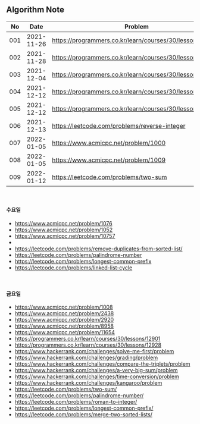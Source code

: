 ## **Algorithm Note**

| No  | Date       | Problem                                                  | Language                         | Time     |
| --- | ---------- | -------------------------------------------------------- | -------------------------------- | -------- |
| 001 | 2021-11-26 | https://programmers.co.kr/learn/courses/30/lessons/12910 | [js](code/pg_12910.js)           | -        |
| 002 | 2021-11-28 | https://programmers.co.kr/learn/courses/30/lessons/77484 | [js](code/pg_77484.js)           | -        |
| 003 | 2021-12-04 | https://programmers.co.kr/learn/courses/30/lessons/68644 | [js](code/pg_68644.js)           | -        |
| 004 | 2021-12-12 | https://programmers.co.kr/learn/courses/30/lessons/64061 | [js](code/pg_64061.js)           | -        |
| 005 | 2021-12-12 | https://programmers.co.kr/learn/courses/30/lessons/42840 | [js](code/pg_42840.js)           | -        |
| 006 | 2021-12-13 | https://leetcode.com/problems/reverse-integer            | [js](code/lt_reverse-integer.js) | -        |
| 007 | 2022-01-05 | https://www.acmicpc.net/problem/1000                     | [js](code/bj_1000.js)            | -        |
| 008 | 2022-01-05 | https://www.acmicpc.net/problem/1009                     | [js](code/bj_1009.js)            | 02:02:14 |
| 009 | 2022-01-12 | https://leetcode.com/problems/two-sum                    | [js](code/lt_two-sum.js)         | 00:33:13 |

<br>

#### 수요일

- https://www.acmicpc.net/problem/1076
- https://www.acmicpc.net/problem/1052
- https://www.acmicpc.net/problem/10757
-
- https://leetcode.com/problems/remove-duplicates-from-sorted-list/
- https://leetcode.com/problems/palindrome-number
- https://leetcode.com/problems/longest-common-prefix
- https://leetcode.com/problems/linked-list-cycle

<br>

#### 금요일

- https://www.acmicpc.net/problem/1008
- https://www.acmicpc.net/problem/2438
- https://www.acmicpc.net/problem/2920
- https://www.acmicpc.net/problem/8958
- https://www.acmicpc.net/problem/11654
- https://programmers.co.kr/learn/courses/30/lessons/12901
- https://programmers.co.kr/learn/courses/30/lessons/12928
- https://www.hackerrank.com/challenges/solve-me-first/problem
- https://www.hackerrank.com/challenges/grading/problem
- https://www.hackerrank.com/challenges/compare-the-triplets/problem
- https://www.hackerrank.com/challenges/a-very-big-sum/problem
- https://www.hackerrank.com/challenges/time-conversion/problem
- https://www.hackerrank.com/challenges/kangaroo/problem
- https://leetcode.com/problems/two-sum/
- https://leetcode.com/problems/palindrome-number/
- https://leetcode.com/problems/roman-to-integer/
- https://leetcode.com/problems/longest-common-prefix/
- https://leetcode.com/problems/merge-two-sorted-lists/
